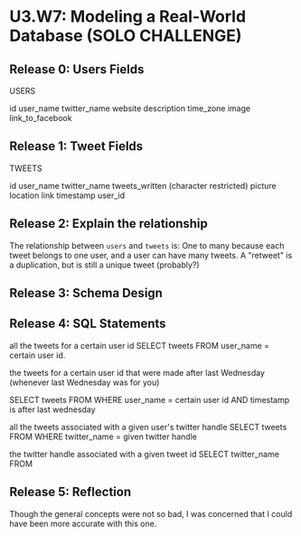 # U3.W7: Modeling a Real-World Database (SOLO CHALLENGE)

## Release 0: Users Fields
USERS

id
user_name
twitter_name
website
description
time_zone
image
link_to_facebook


<!-- Identify the fields Twitter collects data for -->

## Release 1: Tweet Fields
TWEETS

id
user_name
twitter_name
tweets_written (character restricted)
picture
location
link
timestamp
user_id

<!-- Identify the fields Twitter uses to represent/display a tweet. What are you required or allowed to enter? -->

## Release 2: Explain the relationship
The relationship between `users` and `tweets` is: 
One to many because each tweet belongs to one user, and a user can have many tweets. A "retweet" is a duplication, but is still a unique tweet (probably?)
<!-- because... -->

## Release 3: Schema Design
<!-- Include your image (inline) of your schema -->

## Release 4: SQL Statements

all the tweets for a certain user id
SELECT tweets FROM user_name = certain user id.

the tweets for a certain user id that were made after last Wednesday (whenever last Wednesday was for you)

SELECT tweets FROM WHERE user_name = certain user id AND timestamp is after last wednesday

all the tweets associated with a given user's twitter handle
SELECT tweets FROM WHERE twitter_name = given twitter handle

the twitter handle associated with a given tweet id
SELECT twitter_name FROM 
<!-- Include your SQL Statements. How can you make markdown files show blocks of code? -->

## Release 5: Reflection
Though the general concepts were not so bad, I was concerned that I could have been more accurate with this one. 

<!-- Be sure to add your reflection here!!! -->